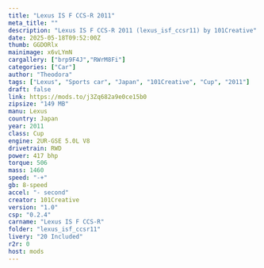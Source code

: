 ```yaml
---
title: "Lexus IS F CCS-R 2011"
meta_title: ""
description: "Lexus IS F CCS-R 2011 (lexus_isf_ccsr11) by 101Creative"
date: 2025-05-18T09:52:00Z
thumb: GGDORlx
mainimage: x6vLYmN
cargallery: ["brp9F4J","RWrM8Fi"]
categories: ["Car"]
author: "Theodora"
tags: ["Lexus", "Sports car", "Japan", "101Creative", "Cup", "2011"]
draft: false
link: https://mods.to/j3Zq682a9e0ce15b0
zipsize: "149 MB"
manu: Lexus
country: Japan
year: 2011
class: Cup
engine: 2UR-GSE 5.0L V8
drivetrain: RWD
power: 417 bhp 
torque: 506
mass: 1460
speed: "-+"
gb: 8-speed
accel: "- second"
creator: 101Creative
version: "1.0"
csp: "0.2.4"
carname: "Lexus IS F CCS-R"
folder: "lexus_isf_ccsr11"
livery: "20 Included"
r2r: 0
host: mods
---
```

